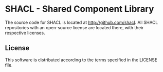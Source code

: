 # SHACL - Shared Component Library

The source code for SHACL is located at http://github.com/shacl. 
All SHACL repositories with an open-source license are located there, with
their respective licenses.

## License

This software is distributed according to the terms specified in the LICENSE file.
